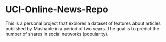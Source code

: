 # UCI-Online-News-Repo
This is a personal project that explores a dataset of features about articles published by Mashable in a period of two years. The goal is to predict the number of shares in social networks (popularity).
